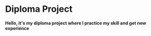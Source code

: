 # Diploma Project

#### Hello, it's my diploma project where I practice my skill and get new experience